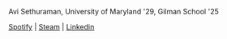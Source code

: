 Avi Sethuraman, University of Maryland '29, Gilman School '25


[Spotify](https://open.spotify.com/user/hdgmh466l72us55fm9nkmvgur?si=b0930eef0cbe4c0b) | [Steam](https://steamcommunity.com/profiles/76561199054575728/) | [Linkedin](https://www.linkedin.com/in/avi-sethuraman-387bb4349/)
<!--
**AviSethuraman/AviSethuraman** is a ✨ _special_ ✨ repository because its `README.md` (this file) appears on your GitHub profile.

Here are some ideas to get you started:

- 🔭 I’m currently working on ...
- 🌱 I’m currently learning ...
- 👯 I’m looking to collaborate on ...
- 🤔 I’m looking for help with ...
- 💬 Ask me about ...
- 📫 How to reach me: ...
- 😄 Pronouns: ...
- ⚡ Fun fact: ...
-->
